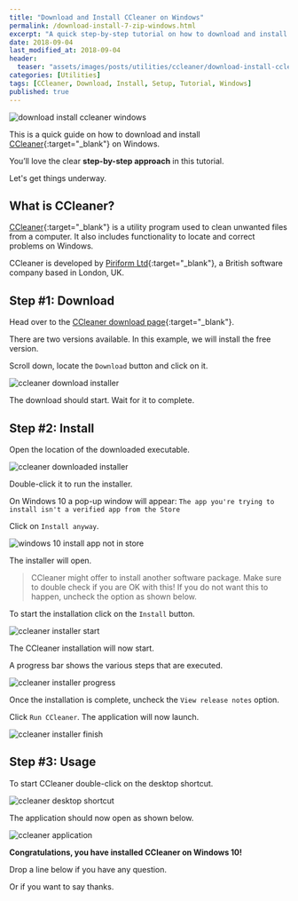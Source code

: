 ```yaml
---
title: "Download and Install CCleaner on Windows"
permalink: /download-install-7-zip-windows.html
excerpt: "A quick step-by-step tutorial on how to download and install CCleaner on Windows 10."
date: 2018-09-04
last_modified_at: 2018-09-04
header:
  teaser: "assets/images/posts/utilities/ccleaner/download-install-ccleaner-windows.png"
categories: [Utilities]
tags: [CCleaner, Download, Install, Setup, Tutorial, Windows]
published: true
---
```


<img src="{{ site.url }}/assets/images/posts/utilities/ccleaner/download-install-ccleaner-windows.png" alt="download install ccleaner windows" class="align-right title-image">

This is a quick guide on how to download and install [CCleaner](https://www.ccleaner.com/){:target="_blank"} on Windows.

You’ll love the clear **step-by-step approach** in this tutorial.

Let's get things underway.

## What is CCleaner?

[CCleaner](https://en.wikipedia.org/wiki/CCleaner){:target="_blank"} is a utility program used to clean unwanted files from a computer. It also includes functionality to locate and correct problems on Windows.

CCleaner is developed by [Piriform Ltd](https://en.wikipedia.org/wiki/Piriform_(company)){:target="_blank"}, a British software company based in London, UK.

## Step #1: Download

Head over to the [CCleaner download page](https://www.ccleaner.com/ccleaner/download){:target="_blank"}.

There are two versions available. In this example, we will install the free version.

Scroll down, locate the `Download` button and click on it.

<img src="{{ site.url }}/assets/images/posts/utilities/ccleaner/ccleaner-download-installer.png" alt="ccleaner download installer">

The download should start. Wait for it to complete.

## Step #2: Install

Open the location of the downloaded executable.

<img src="{{ site.url }}/assets/images/posts/utilities/ccleaner/ccleaner-downloaded-installer.png" alt="ccleaner downloaded installer">

Double-click it to run the installer.

On Windows 10 a pop-up window will appear: `The app you're trying to install isn't a verified app from the Store`

Click on `Install anyway`.

<img src="{{ site.url }}/assets/images/posts/windows-10-install-app-not-in-store.png" alt="windows 10 install app not in store">

The installer will open.

> CCleaner might offer to install another software package. Make sure to double check if you are OK with this! If you do not want this to happen, uncheck the option as shown below.

To start the installation click on the `Install` button.

<img src="{{ site.url }}/assets/images/posts/utilities/ccleaner/ccleaner-installer-start.png" alt="ccleaner installer start">

The CCleaner installation will now start.

A progress bar shows the various steps that are executed.

<img src="{{ site.url }}/assets/images/posts/utilities/ccleaner/ccleaner-installer-progress.png" alt="ccleaner installer progress">

Once the installation is complete, uncheck the `View release notes` option.

Click `Run CCleaner`. The application will now launch.

<img src="{{ site.url }}/assets/images/posts/utilities/ccleaner/ccleaner-installer-finish.png" alt="ccleaner installer finish">

## Step #3: Usage

To start CCleaner double-click on the desktop shortcut.

<img src="{{ site.url }}/assets/images/posts/utilities/ccleaner/ccleaner-desktop-shortcut.png" alt="ccleaner desktop shortcut">

The application should now open as shown below.

<img src="{{ site.url }}/assets/images/posts/utilities/ccleaner/ccleaner-application.png" alt="ccleaner application">

**Congratulations, you have installed CCleaner on Windows 10!**

Drop a line below if you have any question.

Or if you want to say thanks.
